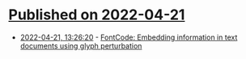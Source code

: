 # [Published on 2022-04-21](index.md)

* [2022-04-21, 13:26:20](https://news.ycombinator.com/item?id=31109071) - [FontCode: Embedding information in text documents using glyph perturbation](https://dl.acm.org/doi/pdf/10.1145/3152823)
